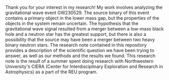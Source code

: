 Thank you for your interest in my research! My work involves analyzing the gravitational wave event GW230529. The source binary of this event contains a primary object in the 
lower mass gap, but the properties of the objects in the system remain uncertain. The hypothesis that the gravitational wave signal resulted from a merger between a low-mass black hole 
and a neutron star has the greatest support, but there is also a possibility that the source may have been a merger between two heavy binary neutron stars. The research note
contained in this repository provides a description of the scientific question we have been trying to answer, as well as our methods and the results we found. This research note is the 
result of a summer spent doing research with Northwestern University's CIERA (Center for Interdisciplinary Exploration and Research in Astrophysics) as a part of the REU program.
